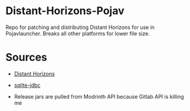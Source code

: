 # Distant-Horizons-Pojav
Repo for patching and distributing Distant Horizons for use in Pojavlauncher. Breaks all other platforms for lower file size.




# Sources
- [Distant Horizons](https://gitlab.com/distant-horizons-team/distant-horizons)
- [sqlite-jdbc](https://github.com/xerial/sqlite-jdbc)

- Release jars are pulled from Modrinth API because Gitlab API is killing me
